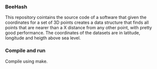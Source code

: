 ### BeeHash

This repository cointains the source code of a software that given the coordinates for a set of 3D points creates a data structure that finds all points that are nearer than a X distance from any other point, with pretty good performance. The coordinates of the datasets are in latitude, longitude and heigth above sea level.

### Compile and run

Compile using make. 
